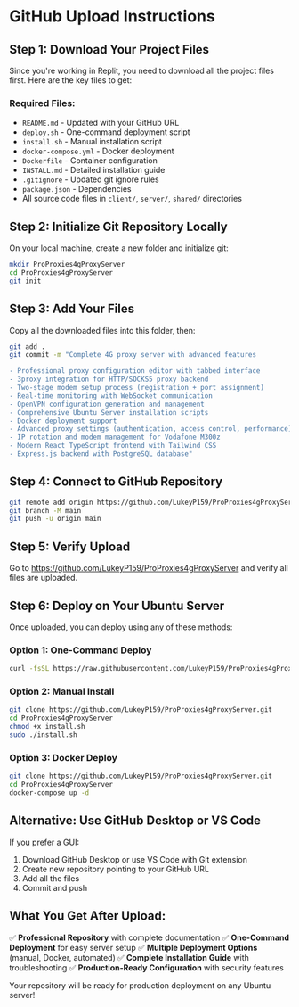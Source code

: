 # GitHub Upload Instructions

## Step 1: Download Your Project Files

Since you're working in Replit, you need to download all the project files first. Here are the key files to get:

### Required Files:
- `README.md` - Updated with your GitHub URL
- `deploy.sh` - One-command deployment script  
- `install.sh` - Manual installation script
- `docker-compose.yml` - Docker deployment
- `Dockerfile` - Container configuration
- `INSTALL.md` - Detailed installation guide
- `.gitignore` - Updated git ignore rules
- `package.json` - Dependencies
- All source code files in `client/`, `server/`, `shared/` directories

## Step 2: Initialize Git Repository Locally

On your local machine, create a new folder and initialize git:

```bash
mkdir ProProxies4gProxyServer
cd ProProxies4gProxyServer
git init
```

## Step 3: Add Your Files

Copy all the downloaded files into this folder, then:

```bash
git add .
git commit -m "Complete 4G proxy server with advanced features

- Professional proxy configuration editor with tabbed interface
- 3proxy integration for HTTP/SOCKS5 proxy backend  
- Two-stage modem setup process (registration + port assignment)
- Real-time monitoring with WebSocket communication
- OpenVPN configuration generation and management
- Comprehensive Ubuntu Server installation scripts
- Docker deployment support
- Advanced proxy settings (authentication, access control, performance)
- IP rotation and modem management for Vodafone M300z
- Modern React TypeScript frontend with Tailwind CSS
- Express.js backend with PostgreSQL database"
```

## Step 4: Connect to GitHub Repository

```bash
git remote add origin https://github.com/LukeyP159/ProProxies4gProxyServer.git
git branch -M main
git push -u origin main
```

## Step 5: Verify Upload

Go to https://github.com/LukeyP159/ProProxies4gProxyServer and verify all files are uploaded.

## Step 6: Deploy on Your Ubuntu Server

Once uploaded, you can deploy using any of these methods:

### Option 1: One-Command Deploy
```bash
curl -fsSL https://raw.githubusercontent.com/LukeyP159/ProProxies4gProxyServer/main/deploy.sh | bash
```

### Option 2: Manual Install
```bash
git clone https://github.com/LukeyP159/ProProxies4gProxyServer.git
cd ProProxies4gProxyServer
chmod +x install.sh
sudo ./install.sh
```

### Option 3: Docker Deploy
```bash
git clone https://github.com/LukeyP159/ProProxies4gProxyServer.git
cd ProProxies4gProxyServer
docker-compose up -d
```

## Alternative: Use GitHub Desktop or VS Code

If you prefer a GUI:
1. Download GitHub Desktop or use VS Code with Git extension
2. Create new repository pointing to your GitHub URL
3. Add all the files
4. Commit and push

## What You Get After Upload:

✅ **Professional Repository** with complete documentation
✅ **One-Command Deployment** for easy server setup
✅ **Multiple Deployment Options** (manual, Docker, automated)
✅ **Complete Installation Guide** with troubleshooting
✅ **Production-Ready Configuration** with security features

Your repository will be ready for production deployment on any Ubuntu server!
